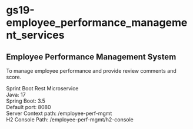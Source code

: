 # gs19-employee_performance_management_services

## Employee Performance Management System

To manage employee performance and provide review comments and score.

Sprint Boot Rest Microservice <br>
Java: 17 <br>
Spring Boot: 3.5 <br>
Default port: 8080 <br>
Server Context path: /employee-perf-mgmt <br>
H2 Console Path: /employee-perf-mgmt/h2-console <br>